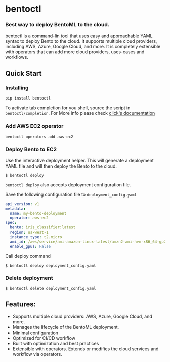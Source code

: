 # bentoctl
### Best way to deploy BentoML to the cloud.

bentoctl is a command-lin tool that uses easy and approachable YAML syntax to deploy Bento to the cloud.
It supports multiple cloud providers, including AWS, Azure, Google Cloud, and more. It is completely extensible with
operators that can add more cloud providers, uses-cases and workflows.


## Quick Start

### Installing
`pip install bentoctl`

To activate tab completion for you shell, source the script in `bentoctl/completion`.
For More info please check [click's documentation](https://click.palletsprojects.com/en/8.0.x/shell-completion/)


### Add AWS EC2 operator

`bentoctl operators add aws-ec2`


### Deploy Bento to EC2

Use the interactive deployment helper. This will generate a deployment YAML file and will then deploy the Bento to the cloud.
```
$ bentoctl deploy
```

`bentoctl deploy` also accepts deployment configuration file.

Save the following configuration file to `deployment_config.yaml`
```yaml
api_version: v1
metadata:
  name: my-bento-deployment
  operator: aws-ec2
spec:
  bento: iris_classifier:latest
  region: us-west-1
  instance_type: t2.micro
  ami_id: /aws/service/ami-amazon-linux-latest/amzn2-ami-hvm-x86_64-gp2
  enable_gpus: False
```
Call deploy command
```
$ bentoctl deploy deployment_config.yaml
```

### Delete deployment
```
$ bentoctl delete deployment_config.yaml
```

## Features:

* Supports multiple cloud providers: AWS, Azure, Google Cloud, and more.
* Manages the lifecycle of the BentoML deployment.
* Minimal configuration
* Optimized for CI/CD workflow
* Built with optimization and best practices
* Extensible with operators. Extends or modifies the cloud services and workflow via operators.